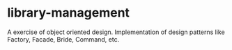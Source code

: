 # library-management
A exercise of object oriented design. Implementation of design patterns like Factory, Facade, Bride, Command, etc.
